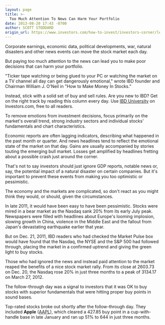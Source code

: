 ```yaml
---
layout: page
title: >-
  Too Much Attention To News Can Harm Your Portfolio
date: 2013-08-20 17:43 -0700
author: SCOTT STODDARD
origin_url: https://www.investors.com/how-to-invest/investors-corner/learn-to-tune-out-the-news/
---
```


Corporate earnings, economic data, political developments, war, natural disasters and other news events can move the stock market each day.

But paying too much attention to the news can lead you to make poor decisions that can harm your portfolio.

"Ticker tape watching or being glued to your PC or watching the market on a TV channel all day can get dangerously emotional," wrote IBD founder and Chairman William J. O'Neil in "How to Make Money In Stocks."

Instead, stick with a solid set of buy and sell rules. Are you new to IBD? Get on the right track by reading this column every day. Use [IBD University](http://education.investors.com/) on Investors.com, free to all readers.

To remove emotions from investment decisions, focus primarily on the market's overall trend, strong industry sectors and individual stocks' fundamentals and chart characteristics.

Economic reports are often lagging indicators, describing what happened in the past month or quarter. And news headlines tend to reflect the emotional state of the market on that day. Gains are usually accompanied by stories touting the emerging bull market. Losses get amplified by headlines fretting about a possible crash just around the corner.

That's not to say investors should just ignore GDP reports, notable news or, say, the potential impact of a natural disaster on certain companies. But it's important to prevent these events from making you too optimistic or pessimistic.

The economy and the markets are complicated, so don't react as you might think they would, or should, given the circumstances.

In late 2011, it would have been easy to have been pessimistic. Stocks were mired in a bear market as the Nasdaq sank 20% from its early July peak. Newspapers were filled with headlines about Europe's looming implosion, slowing growth in China, violence in the Middle East and the fallout from Japan's devastating earthquake earlier that year.

But on Dec. 21, 2011, IBD readers who had checked the Market Pulse box would have found that the Nasdaq, the NYSE and the S&P 500 had followed through, placing the market in a confirmed uptrend and giving the green light to buy stocks.

Those who had ignored the news and instead paid attention to the market reaped the benefits of a nice stock market rally. From its close at 2603.73 on Dec. 20, the Nasdaq rose 20% in just three months to a peak of 3134.17 on March 27, 2012.

The follow-through day was a signal to investors that it was OK to buy stocks with superior fundamentals that were hitting proper buy points in sound bases.

Top-rated stocks broke out shortly after the follow-through day. They included **Apple** ([AAPL](https://research.investors.com/quote.aspx?symbol=AAPL)), which cleared a 427.85 buy point in a cup-with-handle base in late January and ran up 51% to 644 in just three months.
